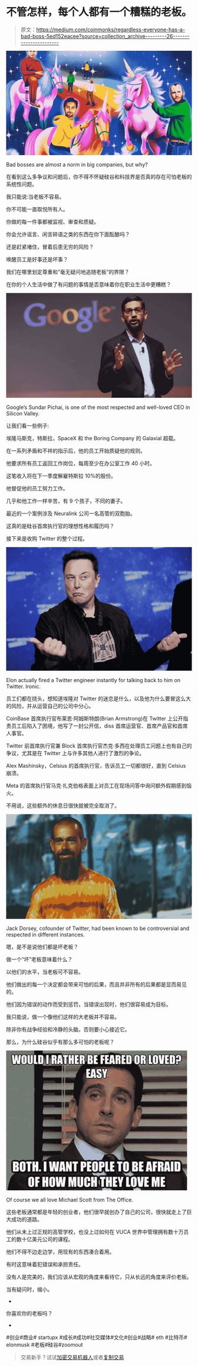# 不管怎样，每个人都有一个糟糕的老板。

> 原文：<https://medium.com/coinmonks/regardless-everyone-has-a-bad-boss-5ed152eacee?source=collection_archive---------26----------------------->

![](img/2a2f94a9052ab174cdc64d1e5b7141df.png)

Bad bosses are almost a norm in big companies, but why?

在看到这么多争议和问题后，你不得不怀疑硅谷和科技界是否真的存在可怕老板的系统性问题。

我只能说:当老板不容易。

你不可能一直取悦所有人。

你做的每一件事都被监视、审查和质疑。

你会允许谣言、闲言碎语之类的东西在你下面酝酿吗？

还是赶紧堵住，冒着后患无穷的风险？

唤醒员工是好事还是坏事？

我们在哪里划定尊重和“毫无疑问地追随老板”的界限？

在你的个人生活中做了有问题的事情是否意味着你在职业生活中更糟糕？

![](img/4ae9c140bbfe414233628d1d2ef81658.png)

Google’s Sundar Pichai, is one of the most respected and well-loved CEO in Silicon Valley.

让我们看一些例子:

埃隆马斯克，特斯拉，SpaceX 和 the Boring Company 的 Galaxial 超载。

在一系列矛盾和不祥的指示后，他的员工开始质疑他的规则。

他要求所有员工返回工作岗位，每周至少在办公室工作 40 小时。

这笔收入将在下一季度解雇特斯拉 10%的股份。

他督促他的员工努力工作。

几乎和他工作一样辛苦，有 9 个孩子，不同的妻子。

最近的一个案例涉及 Neuralink 公司一名高管的双胞胎。

这真的是硅谷首席执行官的理想性格和履历吗？

接下来是收购 Twitter 的整个过程。

![](img/7613b171460f8cd1d5638935312aa403.png)

Elon actually fired a Twitter engineer instantly for talking back to him on Twitter. Ironic.

员工们都在挠头，想知道埃隆对 Twitter 的迷恋是什么，以及他为什么要冒这么大的风险，并从运营自己的公司中分心。

CoinBase 首席执行官布莱恩·阿姆斯特朗(Brian Armstrong)在 Twitter 上公开指责员工后陷入了困境，他写了一封公开信，diss 首席运营官、首席产品官和首席人事官。

Twitter 前首席执行官兼 Block 首席执行官杰克·多西在处理员工问题上也有自己的争议，尤其是在 Twitter 上与许多其他人进行了激烈的争论。

Alex Mashinsky，Celsius 的首席执行官，告诉员工一切都很好，直到 Celsius 崩溃。

Meta 的首席执行官马克·扎克伯格表面上对员工在现场问答中询问额外假期感到恼火。

不用说，这些额外的休息日很快就被完全取消了。

![](img/9d899e726061f24e14aa51c2f05d9783.png)

Jack Dorsey, cofounder of Twitter, had been known to be controversial and respected in different instances.

嗯，是不是说他们都是坏老板？

做一个“坏”老板意味着什么？

以他们的水平，当老板可不容易。

他们做出的每一个决定都会带来可怕的后果，而且并非所有的后果都是显而易见的。

他们因为错误的动作而受到惩罚，当错误出现时，他们很容易成为目标。

我只能说，做一个像他们这样的大老板并不容易。

除非你有战争经验和冷静的头脑，否则要小心接近它。

那么，为什么硅谷似乎有那么多可怕的老板呢？

![](img/3a9220f210986f3dafe5bd7ea9b4ca4c.png)

Of course we all love Michael Scott from The Office.

这些老板通常都是年轻的创业者，他们很早就创办了自己的公司，很快就走上了巨大成功的道路。

他们从未上过正规的高管学校，也没上过如何在 VUCA 世界中管理拥有数十万员工的数十亿美元公司的课程。

他们不得不边走边学，用现有的东西凑合着用。

有时这意味着犯错误和承担责任。

没有人是完美的，我们应该从宏观的角度来看待它，只从长远的角度来评价老板。

当有疑问时，缩小。

-

你喜欢你的老板吗？

-

#创业#商业# startupx #成长#成功#社交媒体#文化#创业#战略# eth #比特币# elonmusk #老板#硅谷#zoomout

> 交易新手？试试[加密交易机器人](/coinmonks/crypto-trading-bot-c2ffce8acb2a)或者[复制交易](/coinmonks/top-10-crypto-copy-trading-platforms-for-beginners-d0c37c7d698c)